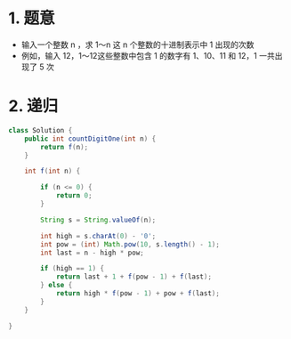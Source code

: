 
# 1. 题意


- 输入一个整数 n ，求 1～n 这 n 个整数的十进制表示中 1 出现的次数
- 例如，输入 12，1～12这些整数中包含 1 的数字有 1、10、11 和 12，1 一共出现了 5 次

# 2. 递归

```java
class Solution {
    public int countDigitOne(int n) {
        return f(n);
    }

    int f(int n) {

        if (n <= 0) {
            return 0;
        }

        String s = String.valueOf(n);

        int high = s.charAt(0) - '0';
        int pow = (int) Math.pow(10, s.length() - 1);
        int last = n - high * pow;

        if (high == 1) {
            return last + 1 + f(pow - 1) + f(last);
        } else {
            return high * f(pow - 1) + pow + f(last);
        }
    }

}
```